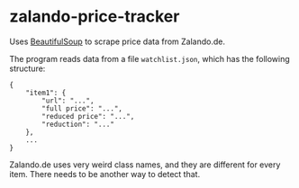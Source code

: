# zalando-price-tracker

Uses [BeautifulSoup](https://www.crummy.com/software/BeautifulSoup/bs4/doc/) to scrape price data from Zalando.de.

The program reads data from a file `watchlist.json`, which has the following structure:
```
{
    "item1": { 
        "url": "...",
        "full price": "...",
        "reduced price": "...",
        "reduction": "..."
    },
    ...
}
```

Zalando.de uses very weird class names, and they are different for every item. There needs to be another way to detect that.